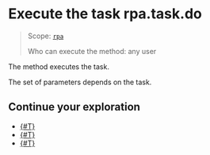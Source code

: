 # Execute the task rpa.task.do

> Scope: [`rpa`](../../../scopes/permissions.md)
>
> Who can execute the method: any user

The method executes the task.

The set of parameters depends on the task.

## Continue your exploration

- [{#T}](./index.md)
- [{#T}](./rpa-task-add-user.md)
- [{#T}](./rpa-task-delete.md)
